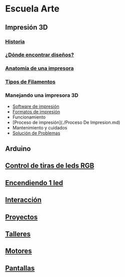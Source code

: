 # Escuela Arte

## Impresión 3D

### [Historia](./Historia.md)
### [¿Dónde encontrar diseños?](./Repositorios.md)
### [Anatomía de una impresora](./impresora3D.md)

### [Tipos de Filamentos](./Filamentos.md)

### Manejando una impresora 3D
  * [Software de impresión](./Software.md)
  * [Formatos de impresión](./Formatos.md)
  * Funcionamiento
  * [Proceso de impresión](./Proceso De Impresion.md)
  * Mantenimiento y cuidados
  * [Solución de Problemas](./Problemas.md)

## Arduino

## [Control de tiras de leds RGB](./ControlTirasLeds.md)

## [Encendiendo 1 led](./Led.md)

## [Interacción](./interaccion.md)

## [Proyectos](./Proyectos.md)

## [Talleres](./Talleres.md)

## [Motores](./motores.md)

## [Pantallas](./lcd.md)
